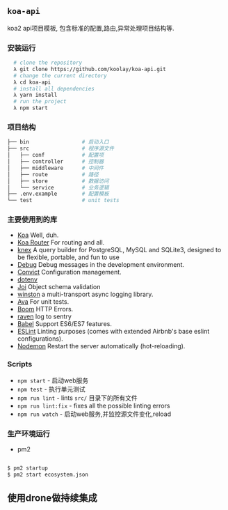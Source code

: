 ## `koa-api`

koa2 api项目模板, 包含标准的配置,路由,异常处理项目结构等.

### 安装运行

```bash
  # clone the repository
  λ git clone https://github.com/koolay/koa-api.git
  # change the current directory
  λ cd koa-api
  # install all dependencies
  λ yarn install
  # run the project
  λ npm start
```

### 项目结构
```bash
├── bin                 # 启动入口
├── src                 # 程序源文件
│   ├── conf            # 配置项
│   ├── controller      # 控制器
│   ├── middleware      # 中间件
│   ├── route           # 路径
│   ├── store           # 数据访问
│   └── service         # 业务逻辑
├── .env.example        # 配置模板
└── test                # unit tests
```

### 主要使用到的库

- [Koa](https://github.com/koajs/koa) Well, duh.
- [Koa Router](https://github.com/alexmingoia/koa-router) For routing and all.
- [knex](https://github.com/tgriesser/knex) A query builder for PostgreSQL, MySQL and SQLite3, designed to be flexible, portable, and fun to use  
- [Debug](https://github.com/visionmedia/debug) Debug messages in the development environment.
- [Convict](https://github.com/mozilla/node-convict) Configuration management.
- [dotenv](https://github.com/motdotla/dotenv)
- [Joi](https://github.com/hapijs/joi) Object schema validation
- [winston](https://github.com/winstonjs/winston) a multi-transport async logging library.
- [Ava](https://github.com/avajs/ava) For unit tests.
- [Boom](https://github.com/hapijs/boom) HTTP Errors.
- [raven](https://github.com/getsentry/raven-node) log to sentry
- [Babel](https://github.com/babel/babel) Support ES6/ES7 features.
- [ESLint](https://github.com/eslint/eslint/) Linting purposes (comes with extended Airbnb's base eslint configurations).
- [Nodemon](https://github.com/remy/nodemon) Restart the server automatically (hot-reloading).

### Scripts

- `npm start` - 启动web服务
- `npm test` - 执行单元测试
- `npm run lint` - lints `src/` 目录下的所有文件
- `npm run lint:fix` - fixes all the possible linting errors
- `npm run watch` - 启动web服务,并监控源文件变化,reload

### 生产环境运行

- pm2

```bash

$ pm2 startup
$ pm2 start ecosystem.json

```

## 使用drone做持续集成